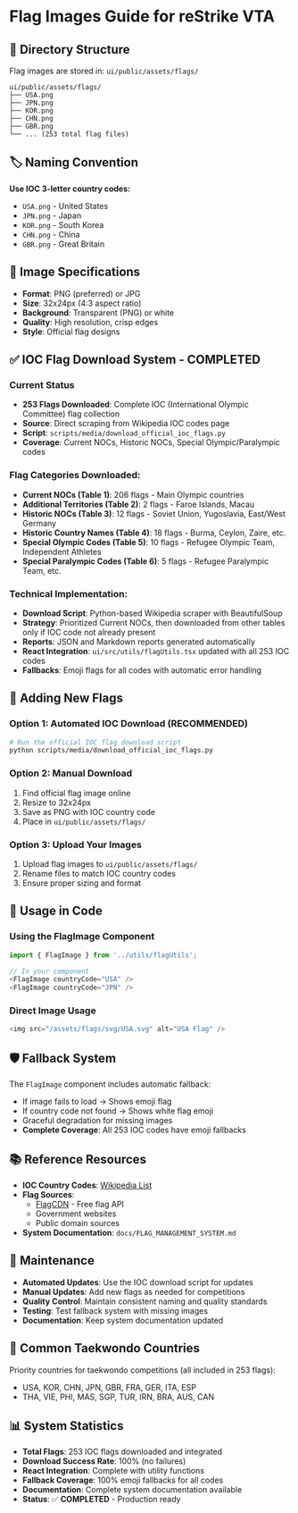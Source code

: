 # Flag Images Guide for reStrike VTA

## 📁 Directory Structure

Flag images are stored in: `ui/public/assets/flags/`

```
ui/public/assets/flags/
├── USA.png
├── JPN.png
├── KOR.png
├── CHN.png
├── GBR.png
└── ... (253 total flag files)
```

## 🏷️ Naming Convention

**Use IOC 3-letter country codes:**
- `USA.png` - United States
- `JPN.png` - Japan
- `KOR.png` - South Korea
- `CHN.png` - China
- `GBR.png` - Great Britain

## 🎨 Image Specifications

- **Format**: PNG (preferred) or JPG
- **Size**: 32x24px (4:3 aspect ratio)
- **Background**: Transparent (PNG) or white
- **Quality**: High resolution, crisp edges
- **Style**: Official flag designs

## ✅ **IOC Flag Download System - COMPLETED**

### **Current Status**
- **253 Flags Downloaded**: Complete IOC (International Olympic Committee) flag collection
- **Source**: Direct scraping from Wikipedia IOC codes page
- **Script**: `scripts/media/download_official_ioc_flags.py`
- **Coverage**: Current NOCs, Historic NOCs, Special Olympic/Paralympic codes

### **Flag Categories Downloaded:**
- **Current NOCs (Table 1)**: 206 flags - Main Olympic countries
- **Additional Territories (Table 2)**: 2 flags - Faroe Islands, Macau
- **Historic NOCs (Table 3)**: 12 flags - Soviet Union, Yugoslavia, East/West Germany
- **Historic Country Names (Table 4)**: 18 flags - Burma, Ceylon, Zaire, etc.
- **Special Olympic Codes (Table 5)**: 10 flags - Refugee Olympic Team, Independent Athletes
- **Special Paralympic Codes (Table 6)**: 5 flags - Refugee Paralympic Team, etc.

### **Technical Implementation:**
- **Download Script**: Python-based Wikipedia scraper with BeautifulSoup
- **Strategy**: Prioritized Current NOCs, then downloaded from other tables only if IOC code not already present
- **Reports**: JSON and Markdown reports generated automatically
- **React Integration**: `ui/src/utils/flagUtils.tsx` updated with all 253 IOC codes
- **Fallbacks**: Emoji flags for all codes with automatic error handling

## 🔧 Adding New Flags

### Option 1: Automated IOC Download (RECOMMENDED)
```bash
# Run the official IOC flag download script
python scripts/media/download_official_ioc_flags.py
```

### Option 2: Manual Download
1. Find official flag image online
2. Resize to 32x24px
3. Save as PNG with IOC country code
4. Place in `ui/public/assets/flags/`

### Option 3: Upload Your Images
1. Upload flag images to `ui/public/assets/flags/`
2. Rename files to match IOC country codes
3. Ensure proper sizing and format

## 🔗 Usage in Code

### Using the FlagImage Component
```typescript
import { FlagImage } from '../utils/flagUtils';

// In your component
<FlagImage countryCode="USA" />
<FlagImage countryCode="JPN" />
```

### Direct Image Usage
```typescript
<img src="/assets/flags/svg/USA.svg" alt="USA Flag" />
```

## 🛡️ Fallback System

The `FlagImage` component includes automatic fallback:
- If image fails to load → Shows emoji flag
- If country code not found → Shows white flag emoji
- Graceful degradation for missing images
- **Complete Coverage**: All 253 IOC codes have emoji fallbacks

## 📚 Reference Resources

- **IOC Country Codes**: [Wikipedia List](https://en.wikipedia.org/wiki/List_of_IOC_country_codes)
- **Flag Sources**: 
  - [FlagCDN](https://flagcdn.com/) - Free flag API
  - Government websites
  - Public domain sources
- **System Documentation**: `docs/FLAG_MANAGEMENT_SYSTEM.md`

## 🔄 Maintenance

- **Automated Updates**: Use the IOC download script for updates
- **Manual Updates**: Add new flags as needed for competitions
- **Quality Control**: Maintain consistent naming and quality standards
- **Testing**: Test fallback system with missing images
- **Documentation**: Keep system documentation updated

## 🎯 Common Taekwondo Countries

Priority countries for taekwondo competitions (all included in 253 flags):
- USA, KOR, CHN, JPN, GBR, FRA, GER, ITA, ESP
- THA, VIE, PHI, MAS, SGP, TUR, IRN, BRA, AUS, CAN

## 📊 **System Statistics**

- **Total Flags**: 253 IOC flags downloaded and integrated
- **Download Success Rate**: 100% (no failures)
- **React Integration**: Complete with utility functions
- **Fallback Coverage**: 100% emoji fallbacks for all codes
- **Documentation**: Complete system documentation available
- **Status**: ✅ **COMPLETED** - Production ready 